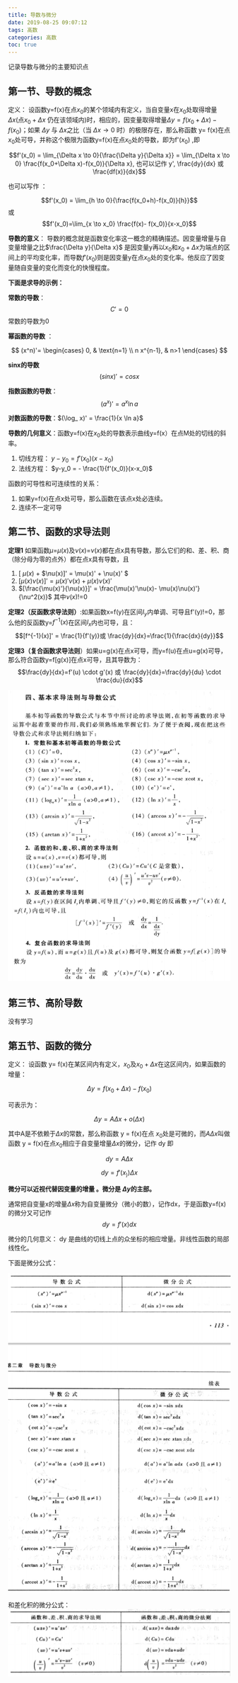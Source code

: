 ```yaml
---
title: 导数与微分
date: 2019-08-25 09:07:12
tags: 高数
categories: 高数
toc: true
---
```


记录导数与微分的主要知识点

<!--more-->

## 第一节、导数的概念 

定义： 设函数y=f(x)在点$x_0$的某个领域内有定义，当自变量x在$x_0$处取得增量$\Delta x$(点$x_0 + \Delta x$ 仍在该领域内)时，相应的，因变量取得增量$\Delta y = f(x_0 + \Delta x) - f(x_0)$；如果 $\Delta y$ 与  $\Delta x$之比（当 $\Delta x \to 0$ 时）的极限存在，那么称函数 y= f(x)在点$x_0$处可导，并称这个极限为函数y=f(x)在点$x_0$处的导数，即为f'($x_0$) ,即

$$f'(x_0) = \lim_{\Delta x \to 0}{\frac{\Delta y}{\Delta x}} = \lim_{\Delta x \to 0} \frac{f(x_0+\Delta x)-f(x_0)}{\Delta x}, 也可以记作 y', \frac{dy}{dx} 或\frac{df(x)}{dx}$$

也可以写作 ：

$$f'(x_0) = \lim_{h \to 0}{\frac{f(x_0+h)-f(x_0)}{h}}$$
或
$$f'(x_0)=\lim_{x \to x_0} \frac{f(x)- f(x_0)}{x-x_0}$$


**导数的意义**： 导数的概念就是函数变化率这一概念的精确描述。因变量增量与自变量增量之比$\frac{\Delta y}{\Delta x}$ 是因变量y再以$x_0$和$x_0+\Delta x$为端点的区间上的平均变化率，而导数$f'(x_0)$则是因变量y在点$x_0$处的变化率。他反应了因变量随自变量的变化而变化的快慢程度。

**下面是求导的示例：**

**常数的导数**： $$C' = 0$$  常数的导数为0

**幂函数的导数** ：

$$
(x^n)'=
\begin{cases}
0, & \text{n=1} \\
n x^{n-1}, & n>1
\end{cases}
$$

**sinx的导数** $$(sinx)'=cosx$$

**指数函数的导数**： $$(a^x)' =a^{x} \ln{a} $$

**对数函数的导数**：$(\log_ x)' = \frac{1}{x \ln a}$


**导数的几何意义**：函数y=f(x)在$x_0$处的导数表示曲线y=f(x）在点M处的切线的斜率。

1. 切线方程： $y-y_0 = f'(x_0)(x-x_0)$
2. 法线方程： $y-y_0 = - \frac{1}{f'(x_0)}(x-x_0)$ 

函数的可导性和可连续性的关系：

1. 如果y=f(x)在点x处可导，那么函数在该点x处必连续。
2. 连续不一定可导

## 第二节、函数的求导法则


**定理1** 如果函数$\mu$=$\mu(x)$及$\nu(x)$=$\nu(x)$都在点x具有导数，那么它们的和、差、积、商（除分母为零的点外）都在点x具有导数，且 

1. [ $\mu(x)$ + $\nu(x)]' = \mu(x)' + \nu(x)' $
2. $[\mu(x)\nu(x)]' = \mu(x)'\nu(x) + \mu(x)\nu(x)'$
3. $[\frac{\mu(x)'}{\nu(x)}]' = \frac{\mu(x)'\nu(x)- \mu(x)\nu(x)'}{\nu^2(x)}$ 其中$\nu(x)$!=0


**定理2（反函数求导法则）**:如果函数x=f(y)在区间$I_y$内单调、可导且f'(y)!=0，那么他的反函数y=$f^{-1}(x)$在区间$I_x$内也可导，且：
$$[f^{-1}(x)]' = \frac{1}{f'(y)}或 \frac{dy}{dx}=\frac{1}{\frac{dx}{dy}}$$ 


**定理3（复合函数求导法则**）如果u=g(x)在点x可导，而y=f(u)在点u=g(x)可导，那么符合函数y=f[g(x)]在点x可导，且其导数为：
$$\frac{dy}{dx}=f'(u) \cdot g'(x) 或 \frac{dy}{dx}=\frac{dy}{du} \cdot \frac{du}{dx}$$


![导数公式](导数与微分/9.png)

## 第三节、高阶导数

没有学习

## 第五节、函数的微分


定义： 设函数 y= f(x)在某区间内有定义，$x_0$及$x_0 + \Delta x$在这区间内，如果函数的增量：

$$\Delta y = f(x_0 + \Delta x) - f(x_0)$$

可表示为：

$$\Delta y = A \Delta x + o(\Delta x)$$

其中A是不依赖于$\Delta x$的常数，那么称函数 y = f(x)在点 $x_0$处是可微的，而$A \Delta x$叫做函数 y = f(x)在点$x_0$相应于自变量增量$\Delta x$的微分，记作 dy 即

$$dy = A \Delta x$$

$$dy = f'(x_)) \Delta x$$

**微分可以近视代替因变量的增量 。微分是 $\Delta y$的主部。**

通常把自变量x的增量$\Delta x$称为自变量微分（微小的数），记作dx，于是函数y=f(x)的微分又可记作 
$$dy = f'(x)dx$$

微分的几何意义： dy 是曲线的切线上点的众坐标的相应增量。非线性函数的局部线性化。

下面是微分公式：

![微分公式](导数与微分/10.png)

和差化积的微分公式：
![微分公式](导数与微分/11.png)
